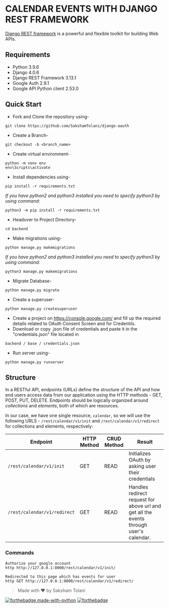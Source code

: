 # CALENDAR EVENTS WITH DJANGO REST FRAMEWORK
[Django REST framework](http://www.django-rest-framework.org/) is a powerful and flexible toolkit for building Web APIs.

## Requirements
- Python 3.9.6
- Django 4.0.6
- Django REST Framework 3.13.1
- Google Auth 2.9.1
- Google API Python client 2.53.0

## Quick Start

- Fork and Clone the repository using-
```
git clone https://github.com/SakshamTolani/django-oauth
```
- Create a Branch- 
```
git checkout -b <branch_name>
```
- Create virtual environment-
```
python -m venv env
env\Scripts\activate
```
- Install dependencies using-
```
pip install -r requirements.txt
```
*If you have python2 and python3 installed you need to specify python3 by using command:*
```
python3 -m pip install -r requirements.txt
```

- Headover to Project Directory- 
```
cd backend
```
- Make migrations using-
```
python manage.py makemigrations
```
*If you have python2 and python3 installed you need to specify python3 by using command:*
```
python3 manage.py makemigrations
```

- Migrate Database-
```
python manage.py migrate
```
- Create a superuser-
```
python manage.py createsuperuser
```
- Create a project on https://console.google.com/ and fill up the required details related to OAuth Consent Screen and for Credentils.
- Download or copy .json file of credentials and paste it in the "credentials.json" file located in 
```
backend / base / credentials.json
```

- Run server using-
```
python manage.py runserver
```

## Structure
In a RESTful API, endpoints (URLs) define the structure of the API and how end users access data from our application using the HTTP methods - GET, POST, PUT, DELETE. Endpoints should be logically organized around _collections_ and _elements_, both of which are resources.

In our case, we have one single resource, `calendar`, so we will use the following URLS - `/rest/calendar/v1/init` and `/rest/calendar/v1/redirect` for collections and elements, respectively:

Endpoint |HTTP Method | CRUD Method | Result
-- | -- |-- |--
`/rest/calendar/v1/init` | GET | READ | Initializes OAuth by asking user their credentials
`/rest/calendar/v1/redirect` | GET | READ | Handles redirect request for above url and get all the events through user's calendar. 

### Commands
```
Authorize your google account
http http://127.0.0.1:8000/rest/calendar/v1/init/

Redirected to this page which has events for user
http GET http://127.0.0.1:8000/rest/calendar/v1/redirect/

```

> Made with ❤️ by Saksham Tolani




[![forthebadge made-with-python](http://ForTheBadge.com/images/badges/made-with-python.svg)](https://www.python.org/)  [![forthebadge](https://forthebadge.com/images/badges/built-with-love.svg)](https://forthebadge.com)


